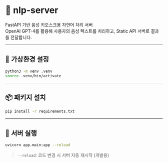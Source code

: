 # 🧠 nlp-server

FastAPI 기반 음성 키오스크용 자연어 처리 서버  
OpenAI GPT-4를 활용해 사용자의 음성 텍스트를 처리하고, Static API 서버로 결과를 전달합니다.

---

## 📁 가상환경 설정

```bash
python3 -m venv .venv
source .venv/bin/activate
```

---

## 📦 패키지 설치

```bash
pip install -r requirements.txt
```

---

## 🚀 서버 실행

```bash
uvicorn app.main:app --reload
```

> `--reload`: 코드 변경 시 서버 자동 재시작 (개발용)